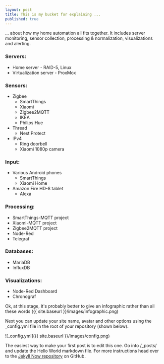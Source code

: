 ```yaml
---
layout: post
title: This is my bucket for explaining ...
published: true
---
```


... about how my home automation all fits together. It includes server monitoring, sensor collection, processing & normalization, visualizations and alerting.

### Servers:
- Home server - RAID-5, Linux
- Virtualization server - ProxMox

### Sensors:
- Zigbee
   - SmartThings
   - Xiaomi
   - Zigbee2MQTT
   - IKEA
   - Philips Hue
- Thread
   - Nest Protect
- IPv4
   - Ring doorbell
   - Xiaomi 1080p camera
   
### Input:
- Various Android phones
   - SmartThings
   - Xiaomi Home
- Amazon Fire HD-8 tablet
   - Alexa

### Processing:
- SmartThings-MQTT project
- Xiaomi-MQTT project
- Zigbee2MQTT project
- Node-Red
- Telegraf

### Databases:
- MariaDB
- InfluxDB

### Visualizations:
- Node-Red Dashboard
- Chronograf


Ok, at this stage, it's probably better to give an infographic rather than all these words
({{ site.baseurl }}/images/infographic.png)

Next you can update your site name, avatar and other options using the _config.yml file in the root of your repository (shown below).

![_config.yml]({{ site.baseurl }}/images/config.png)

The easiest way to make your first post is to edit this one. Go into /_posts/ and update the Hello World markdown file. For more instructions head over to the [Jekyll Now repository](https://github.com/barryclark/jekyll-now) on GitHub.
